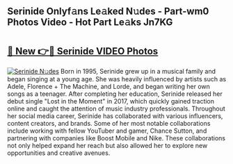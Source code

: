 ## Serinide Onlyf𝚊ns Le𝚊ked N𝚞des - Part-wm0 Photos Video - Hot Part Le𝚊ks Jn7KG

# <h2><a href="http://ab34416.deff.icu/?id=Serinide">🔗 New 👉🔴 Serinide VIDEO Photos</a></h2>

[![Serinide N𝚞des](https://i.imgur.com/rIISA9y.gif)](http://ab34416.deff.icu/?id=Serinide)
Born in 1995, Serinide grew up in a musical family and began singing at a young age. She was heavily influenced by artists such as Adele, Florence + The Machine, and Lorde, and began writing her own songs as a teenager. After completing her education, Serinide released her debut single "Lost in the Moment" in 2017, which quickly gained traction online and caught the attention of music industry professionals. Throughout her social media career, Serinide has collaborated with various influencers, content creators, and brands. Some of her most notable collaborations include working with fellow YouTuber and gamer, Chance Sutton, and partnering with companies like Boost Mobile and Nike. These collaborations not only helped expand her reach but also allowed her to explore new opportunities and creative avenues.
